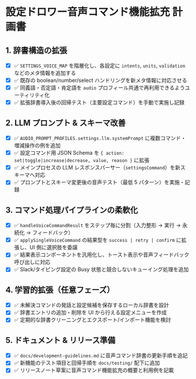 # 設定ドロワー音声コマンド機能拡充 計画書

## 1. 辞書構造の拡張
- [x] ✅ `SETTINGS_VOICE_MAP` を階層化し、各設定に `intents`, `units`, `validation` などのメタ情報を追加する
- [x] ✅ 既存の boolean/number/select ハンドリングを新メタ情報に対応させる
- [x] ✅ 同義語・否定語・肯定語を `audio` プロフィール共通で再利用できるようユーティリティ化
- [x] ✅ 拡張辞書導入後の回帰テスト（主要設定コマンド）を手動で実施し記録

## 2. LLM プロンプト & スキーマ改善
- [x] ✅ `AUDIO_PROMPT_PROFILES.settings.llm.systemPrompt` に複数コマンド・増減操作の例を追加
- [x] ✅ 設定コマンド用 JSON Schema を `{ action: set|toggle|increase|decrease, value, reason }` に拡張
- [x] ✅ メインプロセスの LLM レスポンスパーサー（`settingsCommand`）を新スキーマへ対応
- [x] ✅ プロンプトとスキーマ変更後の音声テスト（最低 5 パターン）を実施・記録

## 3. コマンド処理パイプラインの柔軟化
- [x] ✅ `handleVoiceCommandResult` をステップ毎に分割（入力整形 → 実行 → 永続化 → フィードバック）
- [x] ✅ `applySingleVoiceCommand` の結果型を `success | retry | confirm` に拡張し、UI 側に選択肢を委譲
- [x] ✅ 結果表示コンポーネントを汎用化し、トースト表示や音声フィードバック呼び出しに対応
- [x] ✅ Slack/タイピング設定の Busy 状態と競合しないキューイング処理を追加

## 4. 学習的拡張（任意フェーズ）
- [x] ✅ 未解決コマンドの発話と設定候補を保存するローカル辞書を設計
- [x] ✅ 辞書エントリの追加・削除を UI から行える設定メニューを作成
- [x] ✅ 定期的な辞書クリーニングとエクスポート/インポート機能を検討

## 5. ドキュメント & リリース準備
- [x] ✅ `docs/development-guidelines.md` に音声コマンド辞書の更新手順を追記
- [x] ✅ 新機能のテスト項目と回帰手順を `docs/testing/` 配下に追加
- [x] ✅ リリースノート草案に音声コマンド機能拡充の概要と利用例を記載
